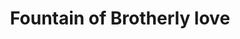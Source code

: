 ---
pid: ls187
title: Fountain of Brotherly love
location_transcription: Penn trity Park
coordinates: "[-75.129169385174, 39.966135271658]"
zipcode: '19124'
gen_neighborhood: North Philadelphia
neighborhood: Juniata,Frankford,Feltonville
outside_phl: 
age: '19'
age_range: 13-19
instagram: 
image_file_name: ls_187.jpg
proposal_transcription: Have a fountain built somewhere within the park with benches
  and tables for people to gather
topic: Brotherly Love,Unity
topic_summary: 0, 0
type: Fountain,Bench
keywords_other: Fountain, Brotherly Love
credit: Robert Dominguez
image_labels: 
twitter: 
facebook: 
permalink: "/monuments/ls187/"
layout: item-page
---
